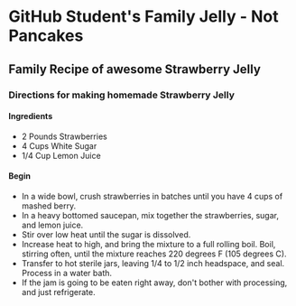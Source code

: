 # GitHub Student's Family Jelly - Not Pancakes

## Family Recipe of awesome Strawberry Jelly

### Directions for making homemade Strawberry Jelly

#### Ingredients
- 2 Pounds Strawberries
- 4 Cups White Sugar
- 1/4 Cup Lemon Juice

#### Begin 
- In a wide bowl, crush strawberries in batches until you have 4 cups of mashed berry.
- In a heavy bottomed saucepan, mix together the strawberries, sugar, and lemon juice.
- Stir over low heat until the sugar is dissolved.
- Increase heat to high, and bring the mixture to a full rolling boil. Boil, stirring often, until the mixture reaches 220 degrees F (105 degrees C).
- Transfer to hot sterile jars, leaving 1/4 to 1/2 inch headspace, and seal. Process in a water bath.
- If the jam is going to be eaten right away, don't bother with processing, and just refrigerate.
